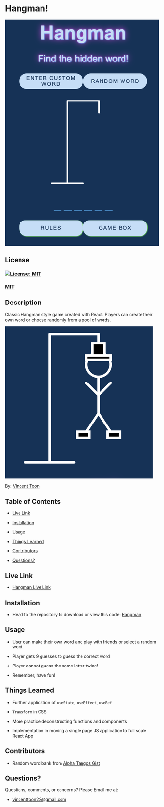 # Hangman!

![Hangman application homepage featuring title, playable buttons, hangman board and directional buttons](./src/assets/ReadMeImg/hangman-home.jpg)

## License
### [![License: MIT](https://img.shields.io/badge/License-MIT-yellow.svg)](https://opensource.org/licenses/MIT)
### [MIT](https://opensource.org/licenses/MIT)

## Description

Classic Hangman style game created with React. Players can create their own word or choose randomly from a pool of words.

![Hangman on his last life! With a top hat and shoes](./src//assets/ReadMeImg/fancy-man.jpg)

By: [Vincent Toon](https://github.com/Vincenttoon)

## Table of Contents

* [Live Link](#live-link)

* [Installation](#installation)

* [Usage](#usage)  

* [Things Learned](#things-learned)

* [Contributors](#contributors)

* [Questions?](#questions)

## Live Link

* [Hangman Live Link](https://hangman-vwtd.vercel.app/)

## Installation

* Head to the repository to download or view this code: [Hangman](https://github.com/Vincenttoon/hangman-adam-page)

## Usage

* User can make their own word and play with friends or select a random word.

* Player gets 9 guesses to guess the correct word

* Player cannot guess the same letter twice!

* Remember, have fun!

## Things Learned

* Further application of `useState`, `useEffect`, `useRef`

* `Transform` in CSS

* More practice deconstructing functions and components

* Implementation in moving a single page JS application to full scale React App

## Contributors

* Random word bank from [Alpha Tangos Gist](https://gist.github.com/alpha-tango/c3d2645817cf4af2aa45)

## Questions?

Questions, comments, or concerns? Please Email me at:
* vincenttoon22@gmail.com